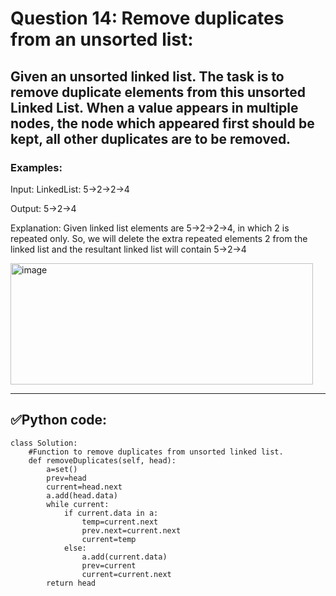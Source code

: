 # Question 14: Remove duplicates from an unsorted list:

## Given an unsorted linked list. The task is to remove duplicate elements from this unsorted Linked List. When a value appears in multiple nodes, the node which appeared first should be kept, all other duplicates are to be removed.

### Examples:

Input: LinkedList: 5->2->2->4

Output: 5->2->4

Explanation: Given linked list elements are 5->2->2->4, in which 2 is repeated only. So, we will delete the extra repeated elements 2 from the linked list and the resultant linked list will contain 5->2->4

<img width="484" height="194" alt="image" src="https://github.com/user-attachments/assets/4efed6f6-d960-489a-b2c8-c8354c577563" />

---
## ✅Python code:

```
class Solution:
    #Function to remove duplicates from unsorted linked list.
    def removeDuplicates(self, head):
        a=set()
        prev=head
        current=head.next
        a.add(head.data)
        while current:
            if current.data in a:
                temp=current.next
                prev.next=current.next
                current=temp
            else:
                a.add(current.data)
                prev=current
                current=current.next
        return head
```
